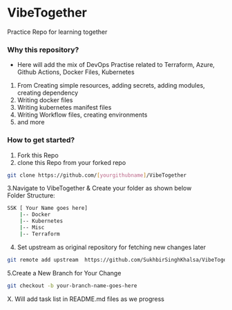 # VibeTogether
Practice Repo for learning together

### Why this repository?
- Here will add the mix of DevOps Practise related to Terraform, Azure, Github Actions, Docker Files, Kubernetes

1. From Creating simple resources, adding secrets, adding modules, creating dependency     
2. Writing docker files      
3. Writing kubernetes manifest files
4. Writing Workflow files, creating environments
5. and more 


### How to get started?
1. Fork this Repo   
2. clone this Repo from your forked repo    
```bash
git clone https://github.com/[yourgithubname]/VibeTogether
```
3.Navigate to VibeTogether & Create your folder as shown below    
Folder Structure:
```bash
SSK [ Your Name goes here]
    |-- Docker
    |-- Kubernetes
    |-- Misc
    |-- Terraform
```
4. Set upstream as original repository for fetching new changes later     
```bash
git remote add upstream  https://github.com/SukhbirSinghKhalsa/VibeTogether
```
5.Create a New Branch for Your Change    
```bash
git checkout -b your-branch-name-goes-here
```
X. Will add task list in README.md files as we progress

